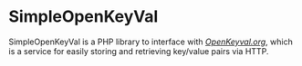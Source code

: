 # SimpleOpenKeyVal

SimpleOpenKeyVal is a PHP library to interface with *[OpenKeyval.org](http://openkeyval.org/)*, which is a service for easily storing and retrieving key/value pairs via HTTP. 
